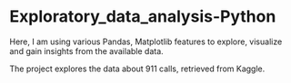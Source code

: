 # Exploratory_data_analysis-Python

Here, I am using various Pandas, Matplotlib features to explore, visualize and gain insights from the available data.

The project explores the data about 911 calls, retrieved from Kaggle.
